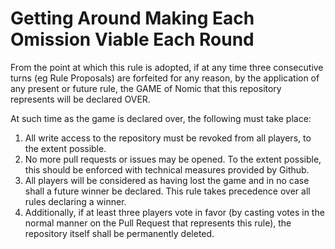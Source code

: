 # Getting Around Making Each Omission Viable Each Round

From the point at which this rule is adopted, if at any time three consecutive
turns (eg Rule Proposals) are forfeited for any reason, by the application of
any present or future rule, the GAME of Nomic that this repository represents
will be declared OVER.

At such time as the game is declared over, the following must take place:

1. All write access to the repository must be revoked from all players, to the
   extent possible.
2. No more pull requests or issues may be opened. To the extent possible, this
   should be enforced with technical measures provided by Github.
3. All players will be considered as having lost the game and in no case shall
   a future winner be declared. This rule takes precedence over all rules
   declaring a winner.
4. Additionally, if at least three players vote in favor (by casting votes in
   the normal manner on the Pull Request that represents this rule), the
   repository itself shall be permanently deleted.
